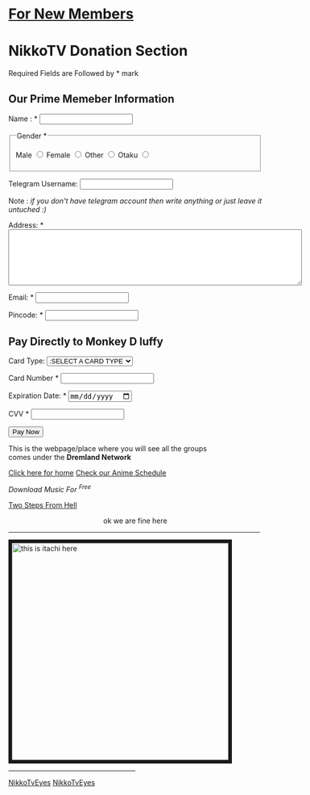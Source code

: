 
<html lang="en">
<head>
    <meta charset="UTF-8">
    <meta name="viewport" content="width=device-width, initial-scale=1.0">
    <title>Donation</title>
</head>
<body>
    <h1><a href="Front/Run.html">For New Members</a></h1>
        <form action="">
            <h1> NikkoTV Donation Section</h1>
            <p> Required Fields are Followed by * mark</p>
            <h2>Our Prime Memeber Information</h2>
            <p>Name : * <input type="text" name="name" required> </p>
            <fieldset>
                <legend>Gender *</legend>
            <p>
                Male <input type="radio" name="sex" id="">
                Female <input type="radio" name="sex" id="">
                Other <input type="radio" name="sex" id="">
                Otaku <input type="radio" name="sex" id="">
            </p>
        </fieldset>
            <p>Telegram Username: <input type="text" name="id" id=""> </p>
            <p> Note : <i>if you don't have telegram account then write anything or just leave it untuched :)</i></p>
        <p> Address: * <textarea name="address" id="address" cols="70" rows="7" required></textarea> </p>
        <p>Email: * <input type="email" name="email" id="email" required></p>
        <p>Pincode: * <input type="number" name="pincode" id="pincode" required></p>
        <h2>Pay Directly to Monkey D luffy</h2>
        <p>Card Type: 
            <select name="card_type" id="card_type">
            <option value="">:SELECT A CARD TYPE</option>
            <option value="visa">visa</option>
            <option value="MasterCard">MasterCard</option>
            <option value="Bitcoin">Bitcoin</option>
            <option value="rupay">rupay</option>
        </select>
        </p> 
        <P>
            Card Number * <input type="number" name="cardnumber" id="cardnumber" required>
        </P>
        <p>
            Expiration Date: * <input type="date" name="exp" id="exp" required>
        </p>
        <p>
            CVV * <input type="password" name="cvv" id="cvv" required>
        </p> 
        <input type="submit" value="Pay Now">
        </form>
    <p>This is the webpage/place where you will see all the groups <br> comes under the <b>Dremland Network</b></p>
    <a href="index.html">Click here for home</a>
    <a href="Animeschedule.html">Check our Anime Schedule</a>
    <p><i> Download Music For <sup>Free</sup></i></p>
    <a href="Music/Two Steps From Hell - To Glory(MP3_160K).mp3" target="_blank">Two Steps From Hell</a>
    <p> <center>ok we are fine here </center> </p>
    <hr width="500px" />
    <img src="img/wp5490849-itachi-aesthetic-desktop-wallpapers.jpg" width="430px" border="7px" alt="this is itachi here">
    <hr width="50%" />
    <a href="eye.html">NikkoTvEyes</a>
    <a href="/Front/hi.html">NikkoTvEyes</a>

</body>
</hTML>
